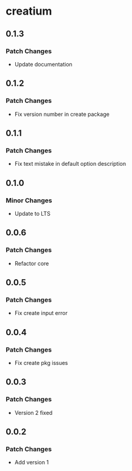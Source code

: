 # creatium

## 0.1.3

### Patch Changes

- Update documentation

## 0.1.2

### Patch Changes

- Fix version number in create package

## 0.1.1

### Patch Changes

- Fix text mistake in default option description

## 0.1.0

### Minor Changes

- Update to LTS

## 0.0.6

### Patch Changes

- Refactor core

## 0.0.5

### Patch Changes

- Fix create input error

## 0.0.4

### Patch Changes

- Fix create pkg issues

## 0.0.3

### Patch Changes

- Version 2 fixed

## 0.0.2

### Patch Changes

- Add version 1
